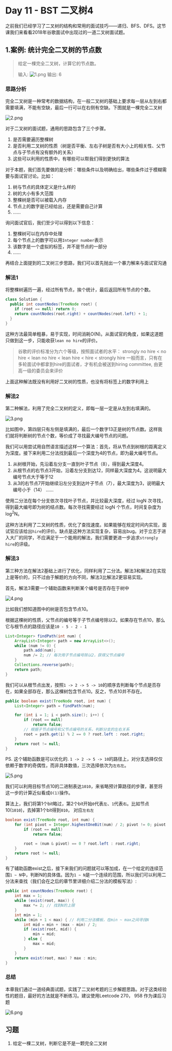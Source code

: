 # Day 11 - BST 二叉树4

之前我们已经学习了二叉树的结构和常用的面试技巧——递归、BFS、DFS。这节课我们来看看2018年谷歌面试中出现过的一道二叉树面试题。

## 1.案例: 统计完全二叉树的节点数

> 给定一棵完全二叉树，计算它的节点数。
>
> 输入:
> ![1.png](resources/62B3ADEAF332790FBF61ABCF18851FFE.png)
> 输出: 6

### 思路分析

完全二叉树是一种常考的数据结构，在一般二叉树的基础上要求每一层从左到右都需要填满，不能有空缺，最后一行可以在右侧有空缺。下图就是一棵完全二叉树

![2.png](resources/680DF12865BD3BBA86B029776BF0DBAD.png)

对于二叉树的面试题，通用的思路包含了三个步骤。

1. 是否需要遍历整棵树
2. 是否利用二叉树的性质（树是否平衡、左右子树是否有大小上的相关性、父节点与子节点有没有额外的关系）
3. 这些可以利用的性质中，有哪些可以帮我们得到更快的算法

对于本题，我们首先要做的是分析：哪些条件以及明确给出，哪些条件过于模糊需要与面试官讨论。比如：

1. 树与节点的具体定义是什么样的
2. 树的大小有多大范围
3. 整棵树是否可以被载入内存
4. 节点上的数字是已经给出，还是需要自己计算
5. ......

询问面试官后，我们至少可以得到以下信息：

1. 整棵树可以在内存中处理
2. 每个节点上的数字可以用`Integer number`表示
3. 该数字是一个虚拟的标签，并不是节点的一部分
4. ……

再结合上面提到的二叉树三步思路，我们可以首先抛出一个暴力解来与面试官沟通

### 解法1

将整棵树遍历一遍，经过所有节点，挨个统计，最后返回所有节点的个数。

```java
class Solution {
  public int countNodes(TreeNode root) {
    if (root == null) return 0;
    return countNodes(root.right) + countNodes(root.left) + 1;
  }
}
```

这种方法最简单粗暴，易于实现，时间消耗O(N)。从面试官的角度，如果这道题只做到这一步，只能收获`lean no hire`的评价。

> 谷歌的评价标准分为六个等级，按照面试者的水平：
strongly no hire < no hire < lean no hire < lean hire < hire < strongly hire
一般而言，只有在多轮面试中都拿到hire的面试者，才有机会被送到hiring committee, 由更高一级的委员会来评价

上面这种解法既没有利用好二叉树的性质，也没有将标签上的数字利用上

### 解法2

第二种解法，利用了完全二叉树的定义，即每一层一定是从左到右填满的。

![3.png](resources/DA49EB6DA32771ADCC78FDEE6B0CF81F.png)

比如图中，第四层只有左侧是填满的，最后一个数字13正是树的节点数。这样我们就将判断树的节点个数，等价成了寻找最大编号节点的问题。

我们可以用尝试用自然语言描述这样一个算法：首先，将从节点到树根的距离定义为深度。接下来利用二分法找到最后一个深度为4的节点，即为最大编号节点。

1. 从树根开始，先沿着左分支一直到叶子节点（8），得到最大深度4。
2. 从根节点的右节点3开始，沿着左分支到达12，同样最大深度为4。这说明最大编号节点大于等于12
3. 从3的右节点7开始继续沿左分支到达叶子节点（7），最大深度为3，说明最大编号小于（14）
……

使用二分法在每个分支依次寻找叶子节点，并比较最大深度，经过 logN 次寻找， 得到最大编号即为树的结点数。每次寻找需要经过 logN 个节点，时间复杂度为log<sup>2</sup>N。

这种方法利用了二叉树的性质，优化了查找速度。如果能够在规定时间内实现，面试官应该给出`hire`的评价。缺点是这种方法实现复杂，容易出bug。对于立志于进入大厂的同学，不应满足于一个能用的解法，我们需要更进一步追求`strongly hire`的评级。

### 解法3

第三种方法在解法2基础上进行了优化，同样利用了二分法。解法3和解法2在实现上是等价的，只不过由于解题的方向不同，解法3比解法2更容易实现。

首先，解法3需要一个辅助函数来判断某个编号是否存在于树中

![4.png](resources/0073F7DF749C25CD7D7C01922F489861.png)

比如我们想知道图中的树是否包含节点10。

根据这棵树的性质，父节点的编号等于子节点编号除以2。如果存在节点10，那么它与根节点的路径应该是`10 - 5 - 2 - 1`

```java
List<Integer> findPath(int num) {
    ArrayList<Integer> path = new ArrayList<>();
    while (num != 0) {
        path.add(num);
        num /= 2; // 每次用子节点编号除以2，获得父节点编号
    }
    Collections.reverse(path);
    return path;
}
```

我们可以从根节点出发，按照`1 -> 2 -> 5 -> 10`的顺序去判断每个节点是否存在，如果全部存在，那么这棵树包含节点10。反之，节点10并不存在。

```java
public boolean exist(TreeNode root, int num) {
    List<Integer> path = findPath(num);

    for (int i = 1; i < path.size(); i++) {
        if (root == null)
            return false;
        // 根据子节点编号和父节点编号的关系，判断分支的左右关系
        root = path.get(i) % 2 == 0 ? root.left : root.right;
    }
    return root != null;
}
```

PS. 这个辅助函数是可以优化的. `1 -> 2 -> 5 -> 10`的路径上，对分支选择仅仅依赖于数字的奇偶性，而非具体数值，三次选择依次为`左右左`。

![5.png](resources/2BFED774989007D064531D7F4C0E9595.png)

我们可以利用目标节点10的二进制表达`1010`，来省略预计算路径的步骤，甚至将这一步的计算近似看成`O(1)`操作。

算法上，我们将第1个bit略过，第2个bit开始`0`代表`左`、`1`代表`右`。比如节点10(`1010`)，去掉第1个bit得到`010`， 对应`左右左`

```java
boolean exist(TreeNode root, int num) {
    for (int pivot = Integer.highestOneBit(num) / 2; pivot != 0; pivot /= 2) {
        if (root == null)
            return false;

        root = (num & pivot) == 0 ? root.left : root.right;
    }
    return root != null;
}
```

有了辅助函数exist之后，接下来我们的问题就可以等加成，在一个给定的连续范围`1 ~ N`中，判断N的具体值。因为`1 ~ N`是一个连续的范围，所以我们可以利用二分法来查找（我们会在之后的章节里详细介绍二分法的模板写法）:

```java
public int countNodes(TreeNode root) {
    int max = 1;
    while (exist(root, max)) {
        max *= 2; // 找到N的上限
    }
    int min = 1;
    while (min + 1 < max) { // 利用二分法模板，在min ~ max之间寻找N
        int mid = min + (max - min) / 2;
        if (exist(root, mid)) {
            min = mid;
        } else {
            max = mid;
        }
    }
    return exist(root, max) ? max : min;
}
```

### 总结

本章我们通过一道经典面试题，实践了二叉树考题的三步解题思路。对于这类经验性的题目，最好的方法就是不断练习。建议使用Leetcode 270， 958 作为课后习题

![6.png](resources/C544CBD245468F4CD592803C0523C2FD.png)

## 习题

1. 给定一棵二叉树，判断它是不是一颗完全二叉树
